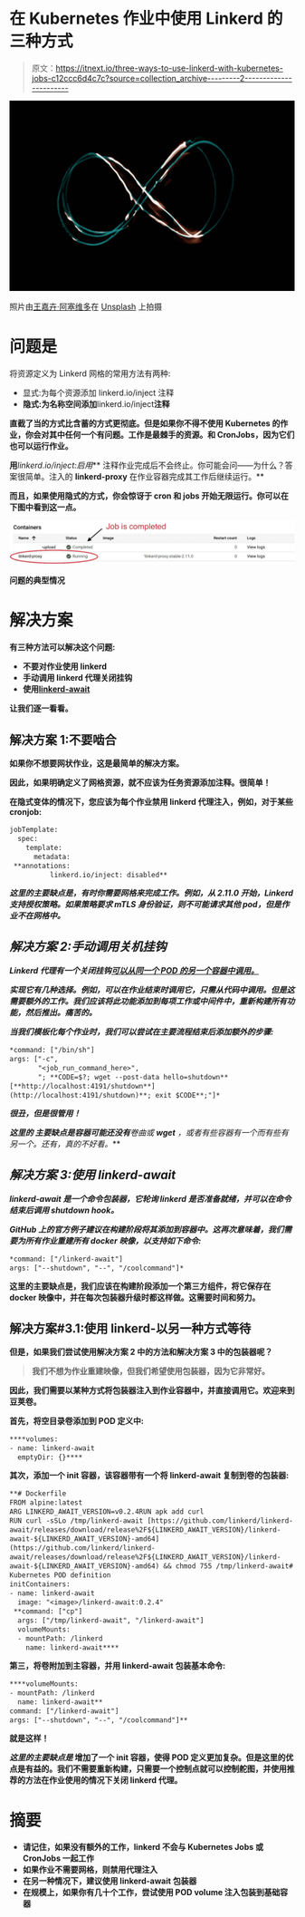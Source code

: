 # 在 Kubernetes 作业中使用 Linkerd 的三种方式

> 原文：<https://itnext.io/three-ways-to-use-linkerd-with-kubernetes-jobs-c12ccc6d4c7c?source=collection_archive---------2----------------------->

![](img/47c2337f8f05b544872cbf2584b87199.png)

照片由[王嘉卉·阿塞维多](https://unsplash.com/@angelyviviana55?utm_source=unsplash&utm_medium=referral&utm_content=creditCopyText)在 [Unsplash](https://unsplash.com/s/photos/infinite?utm_source=unsplash&utm_medium=referral&utm_content=creditCopyText) 上拍摄

# 问题是

将资源定义为 Linkerd 网格的常用方法有两种:

*   显式:为每个资源添加 linkerd.io/inject 注释
*   **隐式:为名称空间添加**linkerd.io/inject**注释**

**直截了当的方式比含蓄的方式更彻底。但是如果你不得不使用 Kubernetes 的作业，你会对其中任何一个有问题。工作是最棘手的资源。和 CronJobs，因为它们也可以运行作业。**

**用***linkerd.io/inject:启用*** 注释作业完成后不会终止。你可能会问——为什么？答案很简单。注入的 **linkerd-proxy** 在作业容器完成其工作后继续运行。**

**而且，如果使用隐式的方式，你会惊讶于 cron 和 jobs 开始无限运行。你可以在下图中看到这一点。**

**![](img/16606516ae158f93324b3b1cf24753eb.png)**

**问题的典型情况**

# **解决方案**

**有三种方法可以解决这个问题:**

*   **不要对作业使用 linkerd**
*   **手动调用 linkerd 代理关闭挂钩**
*   **使用[**linkerd-await**](https://github.com/linkerd/linkerd-await)**

**让我们逐一看看。**

## **解决方案 1:不要啮合**

**如果你不想要网状作业，这是最简单的解决方案。**

**因此，如果明确定义了网格资源，就不应该为任务资源添加注释。很简单！**

**在隐式变体的情况下，您应该为每个作业禁用 linkerd 代理注入，例如，对于某些 cronjob:**

```
jobTemplate:
  spec:
    template:
      metadata:
 **annotations:
          linkerd.io/inject: disabled**
```

***这里的主要缺点是，有时你需要网格来完成工作。例如，从 2.11.0 开始，Linkerd 支持授权策略。如果策略要求 mTLS 身份验证，则不可能请求其他 pod，但是作业不在网格中。***

## ***解决方案 2:手动调用关机挂钩***

***Linkerd 代理有一个关闭挂钩[可以从同一个 POD 的另一个容器中调用。](https://github.com/linkerd/linkerd2-proxy/commit/24bee8cbc5413b4587a14bea1e2714ce1f1f919a)***

***实现它有几种选择。例如，可以在作业结束时调用它，只需从代码中调用。但是这需要额外的工作。我们应该将此功能添加到每项工作或中间件中，重新构建所有功能，然后推出。*痛苦的*。***

***当我们模板化每个作业时，我们可以尝试在主要流程结束后添加额外的步骤:***

```
*command: ["/bin/sh"]
args: ["-c", 
       "<job_run_command_here>",
       "; **CODE=$?; wget --post-data hello=shutdown** [**http://localhost:4191/shutdown**](http://localhost:4191/shutdown)**; exit $CODE**;"]*
```

***很丑，但是很管用！***

******这里的*** 主要缺点是容器可能还没有**卷曲**或 **wget** ，或者有些容器有一个而有些有另一个。还有，真的不好看。***

## ***解决方案 3:使用 linkerd-await***

***linkerd-await 是一个命令包装器，它轮询 linkerd 是否准备就绪，并可以在命令结束后调用 shutdown hook。***

***GitHub 上的官方例子建议在构建阶段将其添加到容器中。这再次意味着，我们需要为所有作业重建所有 docker 映像，以支持如下命令:***

```
*command: ["/linkerd-await"]
args: ["--shutdown", "--", "/coolcommand"]*
```

****这里的主要缺点是，我们应该在构建阶段添加一个第三方组件，将它保存在 docker 映像中，并在每次包装器升级时都这样做。这需要时间和努力。****

## ****解决方案#3.1:使用 linkerd-以另一种方式等待****

****但是，如果我们尝试使用解决方案 2 中的方法和解决方案 3 中的包装器呢？****

> ****我们不想为作业重建映像，但我们希望使用包装器，因为它非常好。****

****因此，我们需要以某种方式将包装器注入到作业容器中，并直接调用它。欢迎来到豆荚卷。****

****首先，将空目录卷添加到 POD 定义中:****

```
****volumes:
- name: linkerd-await
  emptyDir: {}****
```

****其次，添加一个 init 容器，该容器带有一个将 **linkerd-await** 复制到卷的包装器:****

```
**# Dockerfile
FROM alpine:latest
ARG LINKERD_AWAIT_VERSION=v0.2.4RUN apk add curl
RUN curl -sSLo /tmp/linkerd-await [https://github.com/linkerd/linkerd-await/releases/download/release%2F${LINKERD_AWAIT_VERSION}/linkerd-await-${LINKERD_AWAIT_VERSION}-amd64](https://github.com/linkerd/linkerd-await/releases/download/release%2F${LINKERD_AWAIT_VERSION}/linkerd-await-${LINKERD_AWAIT_VERSION}-amd64) && chmod 755 /tmp/linkerd-await# Kubernetes POD definition
initContainers:
- name: linkerd-await
  image: "<image>/linkerd-await:0.2.4"
 **command: ["cp"]
  args: ["/tmp/linkerd-await", "/linkerd-await"]
  volumeMounts:
  - mountPath: /linkerd
    name: linkerd-await****
```

****第三，将卷附加到主容器，并用 **linkerd-await** 包装基本命令:****

```
****volumeMounts:
- mountPath: /linkerd
  name: linkerd-await**
command: ["/linkerd-await"]
args: ["--shutdown", "--", "/coolcommand"]**
```

****就是这样！****

*******这里的主要缺点是*** 增加了一个 init 容器，使得 POD 定义更加复杂。但是这里的优点是有益的。我们不需要重新构建，只需要一个控制点就可以控制舵图，并使用推荐的方法在作业使用的情况下关闭 linkerd 代理。****

# ****摘要****

*   ****请记住，如果没有额外的工作，linkerd 不会与 Kubernetes Jobs 或 CronJobs 一起工作****
*   ****如果作业不需要网格，则禁用代理注入****
*   ****在另一种情况下，建议使用 linkerd-await 包装器****
*   ****在规模上，如果你有几十个工作，尝试使用 POD volume 注入包装到基础容器****